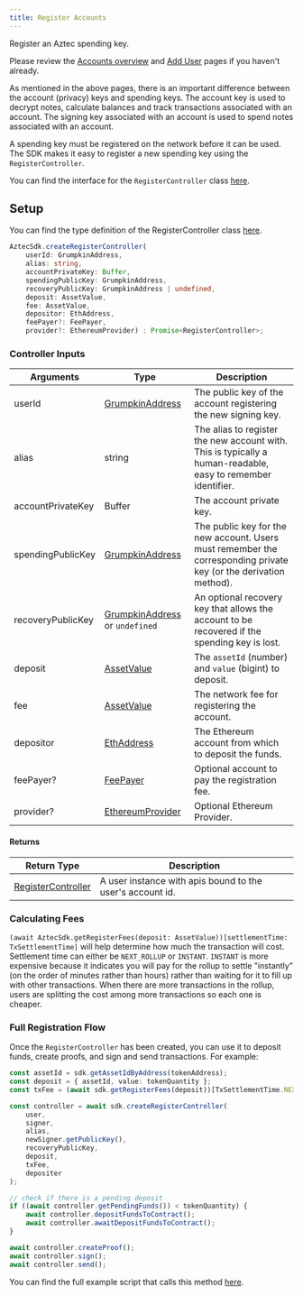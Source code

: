 ```yaml
---
title: Register Accounts
---
```


Register an Aztec spending key.

Please review the [Accounts overview](../../how-aztec-works/accounts) and [Add User](./add-account) pages if you haven't already.

As mentioned in the above pages, there is an important difference between the account (privacy) keys and spending keys. The account key is used to decrypt notes, calculate balances and track transactions associated with an account. The signing key associated with an account is used to spend notes associated with an account.

A spending key must be registered on the network before it can be used. The SDK makes it easy to register a new spending key using the `RegisterController`.

You can find the interface for the `RegisterController` class [here](../types/sdk/RegisterController).

## Setup

You can find the type definition of the RegisterController class [here](../types/sdk/RegisterController).

```ts
AztecSdk.createRegisterController(
    userId: GrumpkinAddress, 
    alias: string, 
    accountPrivateKey: Buffer, 
    spendingPublicKey: GrumpkinAddress, 
    recoveryPublicKey: GrumpkinAddress | undefined, 
    deposit: AssetValue, 
    fee: AssetValue, 
    depositor: EthAddress, 
    feePayer?: FeePayer, 
    provider?: EthereumProvider) : Promise<RegisterController>;
```

### Controller Inputs

| Arguments | Type | Description |
| --------- | ---- | ----------- |
| userId | [GrumpkinAddress](../types/barretenberg/GrumpkinAddress) | The public key of the account registering the new signing key. |
| alias | string | The alias to register the new account with. This is typically a human-readable, easy to remember identifier. |
| accountPrivateKey | Buffer | The account private key. |
| spendingPublicKey | [GrumpkinAddress](../types/barretenberg/GrumpkinAddress) | The public key for the new account. Users must remember the corresponding private key (or the derivation method). |
| recoveryPublicKey | [GrumpkinAddress](../types/barretenberg/GrumpkinAddress) or `undefined` | An optional recovery key that allows the account to be recovered if the spending key is lost. |
| deposit | [AssetValue](../types/barretenberg/AssetValue) | The `assetId` (number) and `value` (bigint) to deposit. |
| fee | [AssetValue](../types/barretenberg/AssetValue) | The network fee for registering the account. |
| depositor | [EthAddress](../types/barretenberg/EthAddress) | The Ethereum account from which to deposit the funds. |
| feePayer? | [FeePayer](../types/sdk/FeePayer) | Optional account to pay the registration fee. |
| provider? | [EthereumProvider](../types/barretenberg/EthereumProvider) | Optional Ethereum Provider. |

#### Returns

| Return Type | Description |
| --------- | ----------- |
| [RegisterController](../types/sdk/RegisterController) | A user instance with apis bound to the user's account id. |

### Calculating Fees

`(await AztecSdk.getRegisterFees(deposit: AssetValue))[settlementTime: TxSettlementTime]` will help determine how much the transaction will cost. Settlement time can either be `NEXT_ROLLUP` or `INSTANT`. `INSTANT` is more expensive because it indicates you will pay for the rollup to settle "instantly" (on the order of minutes rather than hours) rather than waiting for it to fill up with other transactions. When there are more transactions in the rollup, users are splitting the cost among more transactions so each one is cheaper.

### Full Registration Flow

Once the `RegisterController` has been created, you can use it to deposit funds, create proofs, and sign and send transactions. For example:

```ts
const assetId = sdk.getAssetIdByAddress(tokenAddress);
const deposit = { assetId, value: tokenQuantity };
const txFee = (await sdk.getRegisterFees(deposit))[TxSettlementTime.NEXT_ROLLUP];

const controller = await sdk.createRegisterController(
    user,
    signer,
    alias,
    newSigner.getPublicKey(),
    recoveryPublicKey,
    deposit,
    txFee,
    depositer
);

// check if there is a pending deposit
if ((await controller.getPendingFunds()) < tokenQuantity) {
    await controller.depositFundsToContract();
    await controller.awaitDepositFundsToContract();
}

await controller.createProof();
await controller.sign();
await controller.send();
```

You can find the full example script that calls this method [here](https://github.com/critesjosh/aztec-sdk-starter/blob/mainnet-fork/src/latest/registerAccount.ts).
